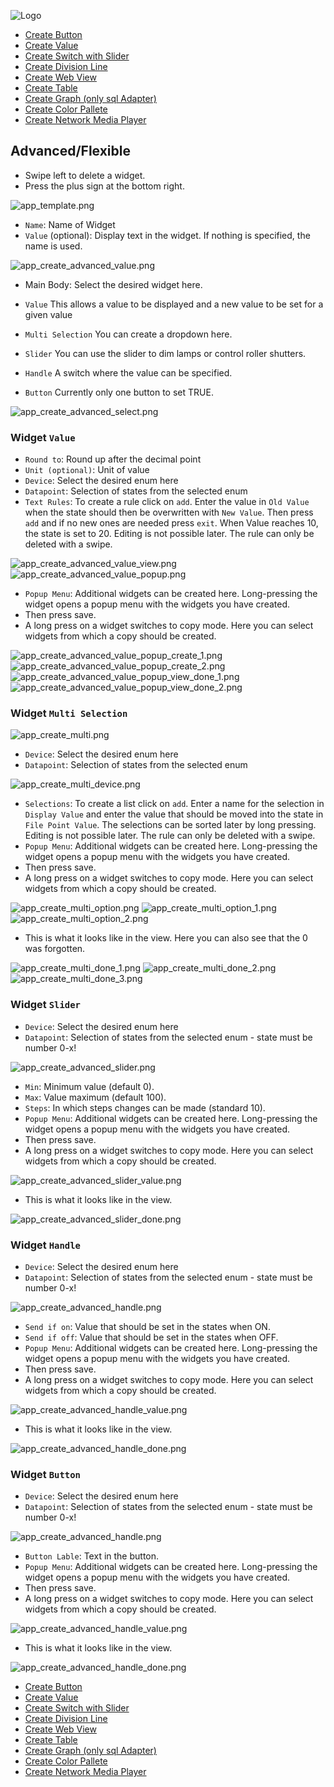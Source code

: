 ![Logo](../../admin/hiob.png)

-   [Create Button](button.md)
-   [Create Value](value.md)
-   [Create Switch with Slider](switch_w_slider.md)
-   [Create Division Line](division.md)
-   [Create Web View](webview.md)
-   [Create Table](table.md)
-   [Create Graph (only sql Adapter)](graph.md)
-   [Create Color Pallete](color.md)
-   [Create Network Media Player](media_player.md)

## Advanced/Flexible

- Swipe left to delete a widget.
- Press the plus sign at the bottom right.

![app_template.png](img/../../de/img/app_template.png)

- `Name`: Name of Widget
- `Value` (optional): Display text in the widget. If nothing is specified, the name is used.

![app_create_advanced_value.png](img/../../de/img/app_create_advanced_value.png)

- Main Body: Select the desired widget here.

- `Value` This allows a value to be displayed and a new value to be set for a given value
- `Multi Selection` You can create a dropdown here.
- `Slider` You can use the slider to dim lamps or control roller shutters.
- `Handle` A switch where the value can be specified.
- `Button` Currently only one button to set TRUE.

![app_create_advanced_select.png](img/../../de/img/app_create_advanced_select.png)

### Widget `Value`

- `Round to`: Round up after the decimal point
- `Unit (optional)`: Unit of value
- `Device`: Select the desired enum here
- `Datapoint`: Selection of states from the selected enum
- `Text Rules`: To create a rule click on `add`. Enter the value in `Old Value` when the state should then be overwritten with `New Value`. Then press `add` and if no new ones are needed press `exit`. When Value reaches 10, the state is set to 20. Editing is not possible later. The rule can only be deleted with a swipe.

![app_create_advanced_value_view.png](img/../../de/img/app_create_advanced_value_view.png)
![app_create_advanced_value_popup.png](img/../../de/img/app_create_advanced_value_popup.png)

- `Popup Menu`: Additional widgets can be created here. Long-pressing the widget opens a popup menu with the widgets you have created.
- Then press save.
- A long press on a widget switches to copy mode. Here you can select widgets from which a copy should be created.

![app_create_advanced_value_popup_create_1.png](img/../../de/img/app_create_advanced_value_popup_create_1.png)
![app_create_advanced_value_popup_create_2.png](img/../../de/img/app_create_advanced_value_popup_create_2.png)
![app_create_advanced_value_popup_view_done_1.png](img/../../de/img/app_create_advanced_value_popup_view_done_1.png)
![app_create_advanced_value_popup_view_done_2.png](img/../../de/img/app_create_advanced_value_popup_view_done_2.png)

### Widget `Multi Selection`

![app_create_multi.png](img/../../de/img/app_create_multi.png)

- `Device`: Select the desired enum here
- `Datapoint`: Selection of states from the selected enum

![app_create_multi_device.png](img/../../de/img/app_create_multi_device.png)

- `Selections`: To create a list click on `add`. Enter a name for the selection in `Display Value` and enter the value that should be moved into the state in `File Point Value`. The selections can be sorted later by long pressing. Editing is not possible later. The rule can only be deleted with a swipe.
- `Popup Menu`: Additional widgets can be created here. Long-pressing the widget opens a popup menu with the widgets you have created.
- Then press save.
- A long press on a widget switches to copy mode. Here you can select widgets from which a copy should be created.

![app_create_multi_option.png](img/../../de/img/app_create_multi_option.png)
![app_create_multi_option_1.png](img/../../de/img/app_create_multi_option_1.png)
![app_create_multi_option_2.png](img/../../de/img/app_create_multi_option_2.png)

- This is what it looks like in the view. Here you can also see that the 0 was forgotten.

![app_create_multi_done_1.png](img/../../de/img/app_create_multi_done_1.png)
![app_create_multi_done_2.png](img/../../de/img/app_create_multi_done_2.png)
![app_create_multi_done_3.png](img/../../de/img/app_create_multi_done_3.png)

### Widget `Slider`

- `Device`: Select the desired enum here
- `Datapoint`: Selection of states from the selected enum - state must be number 0-x!

![app_create_advanced_slider.png](img/../../de/img/app_create_advanced_slider.png)

- `Min`: Minimum value (default 0).
- `Max`: Value maximum (default 100).
- `Steps`: In which steps changes can be made (standard 10).
- `Popup Menu`: Additional widgets can be created here. Long-pressing the widget opens a popup menu with the widgets you have created.
- Then press save.
- A long press on a widget switches to copy mode. Here you can select widgets from which a copy should be created.

![app_create_advanced_slider_value.png](img/../../de/img/app_create_advanced_slider_value.png)

- This is what it looks like in the view.

![app_create_advanced_slider_done.png](img/../../de/img/app_create_advanced_slider_done.png)

### Widget `Handle`

- `Device`: Select the desired enum here
- `Datapoint`: Selection of states from the selected enum - state must be number 0-x!

![app_create_advanced_handle.png](img/../../de/img/app_create_advanced_handle.png)

- `Send if on`: Value that should be set in the states when ON.
- `Send if off`: Value that should be set in the states when OFF.
- `Popup Menu`: Additional widgets can be created here. Long-pressing the widget opens a popup menu with the widgets you have created.
- Then press save.
- A long press on a widget switches to copy mode. Here you can select widgets from which a copy should be created.

![app_create_advanced_handle_value.png](img/../../de/img/app_create_advanced_handle_value.png)

- This is what it looks like in the view.

![app_create_advanced_handle_done.png](img/../../de/img/app_create_advanced_handle_done.png)

### Widget `Button`

- `Device`: Select the desired enum here
- `Datapoint`: Selection of states from the selected enum - state must be number 0-x!

![app_create_advanced_handle.png](img/../../de/img/app_create_advanced_button.png)

- `Button Lable`: Text in the button.
- `Popup Menu`: Additional widgets can be created here. Long-pressing the widget opens a popup menu with the widgets you have created.
- Then press save.
- A long press on a widget switches to copy mode. Here you can select widgets from which a copy should be created.

![app_create_advanced_handle_value.png](img/../../de/img/app_create_advanced_button_value.png)

- This is what it looks like in the view.

![app_create_advanced_handle_done.png](img/../../de/img/app_create_advanced_button_done.png)


-   [Create Button](button.md)
-   [Create Value](value.md)
-   [Create Switch with Slider](switch_w_slider.md)
-   [Create Division Line](division.md)
-   [Create Web View](webview.md)
-   [Create Table](table.md)
-   [Create Graph (only sql Adapter)](graph.md)
-   [Create Color Pallete](color.md)
-   [Create Network Media Player](media_player.md)